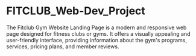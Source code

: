 # FITCLUB_Web-Dev_Project
The Fitclub Gym Website Landing Page is a modern and responsive web page designed for fitness clubs or gyms. It offers a visually appealing and user-friendly interface, providing information about the gym's programs, services, pricing plans, and member reviews.
